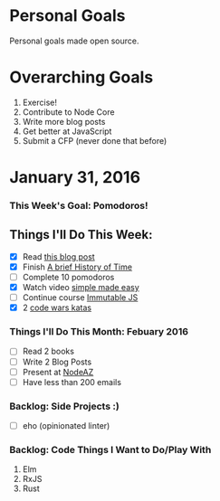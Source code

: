 Personal Goals
==============

Personal goals made open source.

# Overarching Goals
1. Exercise!
2. Contribute to Node Core
3. Write more blog posts
4. Get better at JavaScript
5. Submit a CFP (never done that before)

# January 31, 2016

### This Week's Goal: Pomodoros!

## Things I'll Do This Week:
- [x] Read [this blog post](http://una.github.io/personal-goals-guide/)
- [x] Finish [A brief History of Time](http://www.goodreads.com/book/show/3869.A_Brief_History_of_Time)
- [ ] Complete 10 pomodoros
- [x] Watch video [simple made easy](http://www.infoq.com/presentations/Simple-Made-Easy)
- [ ] Continue course [Immutable JS](https://egghead.io/series/learn-how-to-use-immutable-js)
- [x] 2 [code wars katas](http://www.codewars.com)

### Things I'll Do This Month: Febuary 2016
- [ ] Read 2 books
- [ ] Write 2 Blog Posts
- [ ] Present at [NodeAZ](http://www.meetup.com/NodeAZ/)
- [ ] Have less than 200 emails

### Backlog: Side Projects :)
- [ ] eho (opinionated linter)

### Backlog: Code Things I Want to Do/Play With
1. Elm
2. RxJS
3. Rust
